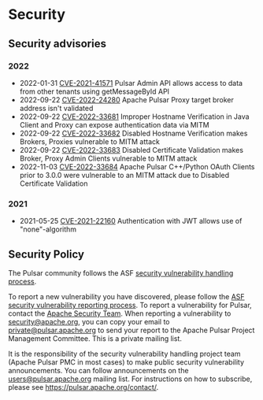 # Security

## Security advisories

### 2022

* 2022-01-31 [CVE-2021-41571](CVE-2021-41571.md) Pulsar Admin API allows access to data from other tenants using getMessageById API
* 2022-09-22 [CVE-2022-24280](CVE-2022-24280.md) Apache Pulsar Proxy target broker address isn't validated
* 2022-09-22 [CVE-2022-33681](CVE-2022-33681.md) Improper Hostname Verification in Java Client and Proxy can expose authentication data via MITM
* 2022-09-22 [CVE-2022-33682](CVE-2022-33682.md) Disabled Hostname Verification makes Brokers, Proxies vulnerable to MITM attack
* 2022-09-22 [CVE-2022-33683](CVE-2022-33683.md) Disabled Certificate Validation makes Broker, Proxy Admin Clients vulnerable to MITM attack
* 2022-11-03 [CVE-2022-33684](CVE-2022-33684.md) Apache Pulsar C++/Python OAuth Clients prior to 3.0.0 were vulnerable to an MITM attack due to Disabled Certificate Validation

### 2021

* 2021-05-25 [CVE-2021-22160](CVE-2021-22160.md) Authentication with JWT allows use of "none"-algorithm

## Security Policy

The Pulsar community follows the ASF [security vulnerability handling process](https://apache.org/security/#vulnerability-handling).

To report a new vulnerability you have discovered, please follow the [ASF security vulnerability reporting process](https://apache.org/security/#reporting-a-vulnerability). To report a vulnerability for Pulsar, contact the [Apache Security Team](https://www.apache.org/security/). When reporting a vulnerability to [security@apache.org](mailto:security@apache.org), you can copy your email to [private@pulsar.apache.org](mailto:private@pulsar.apache.org) to send your report to the Apache Pulsar Project Management Committee. This is a private mailing list.

It is the responsibility of the security vulnerability handling project team (Apache Pulsar PMC in most cases) to make public security vulnerability announcements. You can follow announcements on the [users@pulsar.apache.org](mailto:users@pulsar.apache.org) mailing list. For instructions on how to subscribe, please see https://pulsar.apache.org/contact/.
